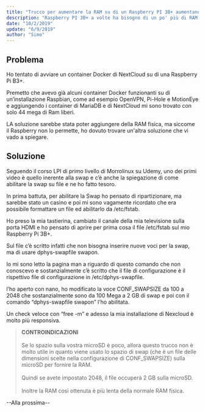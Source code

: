 ```yaml
---
title: "Trucco per aumentare la RAM su di un Raspberry PI 3B+ aumentando la Swap"
description: "Raspberry PI 3B+ a volte ha bisogno di un po' più di RAM, con questo post voglio mostrarvi come fare trimite la Swap."
date: "10/2/2019"
update: "6/9/2019"
author: "Simo"
---
```


## Problema

Ho tentato di avviare un container Docker di NextCloud su di una Raspberry Pi B3+.

Premetto che avevo già alcuni container Docker funzionanti su di un’installazione Raspbian, come ad esempio OpenVPN, Pi-Hole e MotionEye e aggiungendo i container di MariaDB e di NextCloud mi sono trovato con solo 44 mega di Ram liberi.

LA soluzione sarebbe stata poter aggiungere della RAM fisica, ma siccome il Raspberry non lo permette, ho dovuto trovare un'altra soluzione che vi vado a spiegare.

## Soluzione

Seguendo il corso LPI di primo livello di Morrolinux su Udemy, uno dei primi video è quello inerente alla swap e c’è anche la spiegazione di come abilitare la swap su file e ne ho fatto tesoro.

In prima battuta, per abilitare la Swap ho pensato di ripartizionare, ma sarebbe stato un casino e poi mi sono vagamente ricordato che era possibile formattare un file ed abilitarlo da /etc/fstab.

Ho preso la mia tastierina, cambiato il canale della mia televisione sulla porta HDMI e ho pensato di aprire per prima cosa il file /etc/fstab sul mio Raspberry Pi 3B+.

Sul file c’è scritto infatti che non bisogna inserire nuove voci per la swap, ma di usare dphys-swapfile swapon.

Io mi sono letto la pagina man a riguardo di questo comando che non conoscevo e sostanzialmente c’è scritto che il file di configurazione è il rispettivo file di configurazione in /etc/dphys-swapfile.

l’ho aperto con nano, ho modificato la voce CONF_SWAPSIZE da 100 a 2048 che sostanzialmente sono da 100 Mega a 2 GB di swap e poi con il comando “dphys-swapfile swapon” l’ho abilitata.

Un check veloce con “free -m” e adesso la mia installazione di Nexcloud è molto più responsiva.

>**CONTROINDICAZIONI**<br><br>
>Se lo spazio sulla vostra microSD è poco, allora questo trucco non è molto utile in quanto viene usato lo spazio di swap (che è un file delle dimensioni scelte nella configurazione di CONF_SWAPSIZE) sulla microSD per fornire la RAM.<br><br>
>Quindi se avete impostato 2048, il file occuperà 2 GB sulla microSD.<br><br>
>Inoltre la RAM così ottenuta è più lenta della normale RAM fisica.


--Alla prossima--